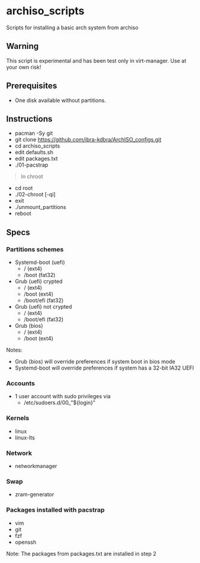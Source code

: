 # archiso_scripts

Scripts for installing a basic arch system from archiso

## Warning

This script is experimental and has been test only in virt-manager. Use at your own risk!

## Prerequisites

* One disk available without partitions.

## Instructions

* pacman -Sy git
* git clone <https://github.com/ibra-kdbra/ArchISO_configs.git>
* cd archiso_scripts
* edit defaults.sh
* edit packages.txt
* ./01-pacstrap

> In chroot

* cd root
* ./02-chroot [-qi]
* exit
* ./unmount_partitions
* reboot

## Specs

### Partitions schemes

* Systemd-boot (uefi)
  * / (ext4)  
  * /boot (fat32)
* Grub (uefi) crypted
  * / (ext4)  
  * /boot (ext4)  
  * /boot/efi (fat32)
* Grub (uefi) not crypted
  * / (ext4)  
  * /boot/efi (fat32)
* Grub (bios)  
  * / (ext4)  
  * /boot (ext4)

Notes:

* Grub (bios) will override preferences if system boot in bios mode
* Systemd-boot will override preferences if system has a 32-bit IA32 UEFI

### Accounts

* 1 user account with sudo privileges via
  * /etc/sudoers.d/00_"${login}"

### Kernels

* linux
* linux-lts

### Network

* networkmanager

### Swap

* zram-generator

### Packages installed with pacstrap

* vim
* git
* fzf
* openssh

Note: The packages from packages.txt are installed in step 2
